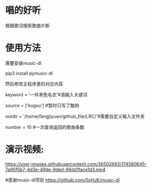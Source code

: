 # 唱的好听
根据歌词搜索歌曲片断

# 使用方法
需要安装music-dl 

pip3 install pymusic-dl

然后修改主程序里的对应内容

keyword = '一件黑色毛衣'#请输入关键词

source = ['kugou'] #暂时只写了酷狗

ourdir = '/home/fangjiyuan/github_file/LRC/'#需要自定义输入文件夹

number = 10 #一次查询返回的歌曲条数

# 演示视频:
https://user-images.githubusercontent.com/36502693/174580645-7a95f5b7-4d3e-49de-9ded-98dd1face1d3.mp4



#感谢music-dl项目
https://github.com/0xHJK/music-dl

